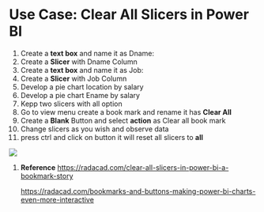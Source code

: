 # Use Case: Clear All Slicers in Power BI
1. Create a **text box** and name it as Dname:
1. Create a **Slicer** with Dname Column
1. Create a **text box** and name it as Job:
1. Create a **Slicer** with Job Column
1. Develop a pie chart location by salary 
1. Develop a pie chart Ename by salary 
1. Kepp two slicers with all option
1. Go to view menu create a book mark and rename it has **Clear All**
1. Create a **Blank** Button and select **action** as Clear all book mark
1. Change slicers as you wish  and observe data
1. press ctrl and click on button it will reset all slicers to **all**

![](https://github.com/rritec/powerbi/blob/master/images/PBI_0147.png?raw=true)

1. **Reference**
    https://radacad.com/clear-all-slicers-in-power-bi-a-bookmark-story
    
    https://radacad.com/bookmarks-and-buttons-making-power-bi-charts-even-more-interactive
    
